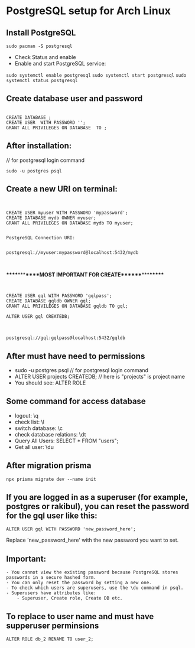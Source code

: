 # PostgreSQL setup for Arch Linux

## Install PostgreSQL

`sudo pacman -S postgresql`

- Check Status and enable
- Enable and start PostgreSQL service:

`sudo systemctl enable postgresql`
`sudo systemctl start postgresql`
`sudo systemctl status postgresql`

## Create database user and password

<pre><code>
CREATE DATABASE <Database name>;
CREATE USER <your user name> WITH PASSWORD '<your password>';
GRANT ALL PRIVILEGES ON DATABASE <Database name> TO <your user name>;
</code></pre>

## After installation:

<p> // for postgresql login command</p>

`sudo -u postgres psql`

## Create a new URI on terminal:

<pre>
<code>

CREATE USER myuser WITH PASSWORD 'mypassword';
CREATE DATABASE mydb OWNER myuser;
GRANT ALL PRIVILEGES ON DATABASE mydb TO myuser;

<p>PostgreSQL Connection URI:</p> 
postgresql://myuser:mypassword@localhost:5432/mydb

</code>
</pre>

**\*\*\*\***\*\*\***\*\*\*\***MOST IMPORTANT FOR CREATE\***\*\*\*\*\***\*\*\***\*\*\*\*\***

<pre>
<code>

CREATE USER gql WITH PASSWORD 'gqlpass';
CREATE DATABASE gqldb OWNER gql;
GRANT ALL PRIVILEGES ON DATABASE gqldb TO gql;

ALTER USER gql CREATEDB;

</code>
</pre>

`postgresql://gql:gqlpass@localhost:5432/gqldb`

## After must have need to permissions

- sudo -u postgres psql // for postgresql login command
- ALTER USER projects CREATEDB; // here is "projects" is project name
- You should see: ALTER ROLE

## Some command for access database

- logout: \q
- check list: \l
- switch database: \c <database name>
- check database relations: \dt
- Query All Users: SELECT \* FROM "users";
- Get all user: \du

## After migration prisma

`npx prisma migrate dev --name init`

## If you are logged in as a superuser (for example, postgres or rakibul), you can reset the password for the gql user like this:

`ALTER USER gql WITH PASSWORD 'new_password_here';`

<p>Replace 'new_password_here' with the new password you want to set.</p>

## Important:

    - You cannot view the existing password because PostgreSQL stores passwords in a secure hashed form.
    - You can only reset the password by setting a new one.
    - To check which users are superusers, use the \du command in psql.
    - Superusers have attributes like:
        - Superuser, Create role, Create DB etc.

## To replace to user name and must have supperuser perminsions

`ALTER ROLE db_2 RENAME TO user_2;`
